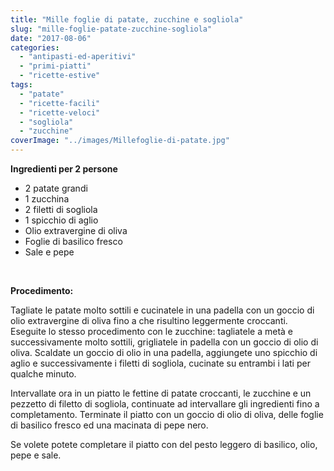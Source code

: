 ```yaml
---
title: "Mille foglie di patate, zucchine e sogliola"
slug: "mille-foglie-patate-zucchine-sogliola"
date: "2017-08-06"
categories: 
  - "antipasti-ed-aperitivi"
  - "primi-piatti"
  - "ricette-estive"
tags: 
  - "patate"
  - "ricette-facili"
  - "ricette-veloci"
  - "sogliola"
  - "zucchine"
coverImage: "../images/Millefoglie-di-patate.jpg"
---
```


**Ingredienti per 2 persone**

- 2 patate grandi
- 1 zucchina
- 2 filetti di sogliola
- 1 spicchio di aglio
- Olio extravergine di oliva
- Foglie di basilico fresco
- Sale e pepe

 

**Procedimento:**

Tagliate le patate molto sottili e cucinatele in una padella con un goccio di olio extravergine di oliva fino a che risultino leggermente croccanti. Eseguite lo stesso procedimento con le zucchine: tagliatele a metà e successivamente molto sottili, grigliatele in padella con un goccio di olio di oliva. Scaldate un goccio di olio in una padella, aggiungete uno spicchio di aglio e successivamente i filetti di sogliola, cucinate su entrambi i lati per qualche minuto.

Intervallate ora in un piatto le fettine di patate croccanti, le zucchine e un pezzetto di filetto di sogliola, continuate ad intervallare gli ingredienti fino a completamento. Terminate il piatto con un goccio di olio di oliva, delle foglie di basilico fresco ed una macinata di pepe nero.

Se volete potete completare il piatto con del pesto leggero di basilico, olio, pepe e sale.


